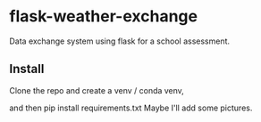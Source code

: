 # flask-weather-exchange
Data exchange system using flask for a school assessment.


## Install
Clone the repo and create a venv / conda venv,

and then pip install requirements.txt
Maybe I'll add some pictures.